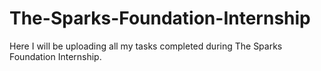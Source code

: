 # The-Sparks-Foundation-Internship
Here I will be uploading all my tasks completed during The Sparks Foundation Internship.
